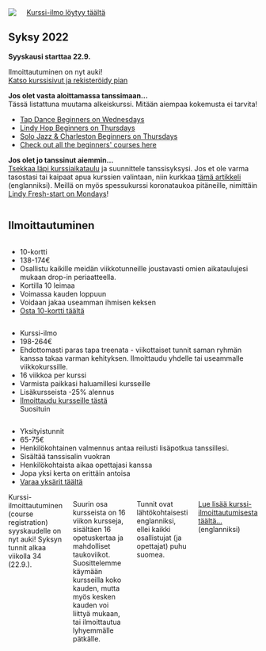 <section class="row align-items-end">
  <div class="large-6 medium-10 medium-centered columns aside pr20">
    <div class="shadow-pop">
      <a href="/courses">
        <img src="https://firebasestorage.googleapis.com/v0/b/custportal-3000.appspot.com/o/media%2Fbps-autumn-2022.jpg?alt=media&token=19fae595-876a-41d2-8386-8ce1fc1752b7" />
      </a>
    </div>
    <div class="button-group t30">
      <a href="/courses" class="button expand">Kurssi-ilmo löytyy täältä</a>
    </div>
  </div>

<div class="large-6 medium-8 medium-centered columns end">
<article markdown="1">

## **Syksy** 2022

**Syyskausi starttaa 22.9.**  

Ilmoittautuminen on nyt auki!  
[Katso kurssisivut ja rekisteröidy pian](/courses)

**Jos olet vasta aloittamassa tanssimaan...**  
Tässä listattuna muutama alkeiskurssi. Mitään aiempaa kokemusta ei tarvita!

- [Tap Dance Beginners on Wednesdays](https://portal.blackpepperswing.com/courses/6nj38spfklv880t9qs692k6oed)
- [Lindy Hop Beginners on Thursdays](https://portal.blackpepperswing.com/courses/4cpvbqp6gn5elri6gppnqp6j46)
- [Solo Jazz & Charleston Beginners on Thursdays](https://portal.blackpepperswing.com/courses/3qvjeeqoqkcf5vc5sn0q7sont8)
- [Check out all the beginners' courses here](/courses-for-beginners)

**Jos olet jo tanssinut aiemmin...**  
<a href="{{ site.baseurl }}/courses" class="">Tsekkaa läpi kurssiaikataulu</a> ja suunnittele tanssisyksysi. Jos et ole varma tasostasi tai kaipaat apua kurssien valintaan, niin kurkkaa <a href="https://blackpepperswing.freshdesk.com/en/support/solutions/articles/42000082224-which-courses-should-i-pick-" target="_blank">tämä artikkeli</a> (englanniksi). Meillä on myös spessukurssi koronataukoa pitäneille, nimittäin [Lindy Fresh-start on Mondays](https://portal.blackpepperswing.com/courses/0klpivh8e57m96ru4uv5s8e7r8)!

</article>
</div>
</section>

<section class="row">
  <div class="medium-12 columns">
    <h2 class="text-center">Ilmoittautuminen</h2>
  </div>
</section>

<section class="row">
  <div class="medium-4 columns">
    <ul class="pricing-table">
      <li class="title">10-kortti</li>
      <li class="price">138-174€</li>
      <li class="description">Osallistu kaikille meidän viikkotunneille joustavasti omien aikataulujesi mukaan drop-in periaatteella.</li>
      <li class="bullet-item">Kortilla 10 leimaa</li>
      <li class="bullet-item">Voimassa kauden loppuun</li>
      <li class="bullet-item">Voidaan jakaa useamman ihmisen keksen</li>
      <li class="cta-button"><a class="button" href="/punch-cards">Osta 10-kortti täältä</a></li>
    </ul>
  </div>
  <div class="medium-4 columns">
    <ul class="pricing-table">
      <li class="title">Kurssi-ilmo</li>
      <li class="price">198-264€</li>
      <li class="description">Ehdottomasti paras tapa treenata - viikottaiset tunnit saman ryhmän kanssa takaa varman kehityksen. Ilmoittaudu yhdelle tai useammalle viikkokurssille.</li>
      <li class="bullet-item">16 viikkoa per kurssi</li>
      <li class="bullet-item">Varmista paikkasi haluamillesi kursseille</li>
      <li class="bullet-item">Lisäkursseista -25% alennus</li>
      <li class="cta-button"><a class="button" href="/courses">Ilmoittaudu kursseille tästä</a></li>
      <div class="ribbon"><div class="ribbon-inner">Suosituin</div></div>
    </ul>
  </div>
  <div class="medium-4 columns">
    <ul class="pricing-table">
      <li class="title">Yksityistunnit</li>
      <li class="price">65-75€</li>
      <li class="description">Henkilökohtainen valmennus antaa reilusti lisäpotkua tanssillesi.</li>
      <li class="bullet-item">Sisältää tanssisalin vuokran</li>
      <li class="bullet-item">Henkilökohtaista aikaa opettajasi kanssa</li>
      <li class="bullet-item">Jopa yksi kerta on erittäin antoisa</li>
      <li class="cta-button"><a class="button" href="https://holvi.com/shop/blackpepperswing/section/private-classes/">Varaa yksärit täältä</a></li>
    </ul>
  </div>
</section>

<section class="row">
  <div class="medium-8 medium-centered small-12 columns" markdown="1">
Kurssi-ilmoittautuminen (course registration) syyskaudelle on nyt auki! Syksyn tunnit alkaa viikolla 34 (22.9.).

Suurin osa kursseista on 16 viikon kursseja, sisältäen 16 opetuskertaa ja mahdolliset taukoviikot. Suosittelemme käymään kursseilla koko kauden, mutta myös kesken kauden voi liittyä mukaan, tai ilmoittautua lyhyemmälle pätkälle.

Tunnit ovat lähtökohtaisesti englanniksi, ellei kaikki osallistujat (ja opettajat) puhu suomea.

[Lue lisää kurssi-ilmoittautumisesta täältä...](https://blackpepperswing.freshdesk.com/support/solutions/articles/42000096170-course-registration) (englanniksi)
</div>
</section>
